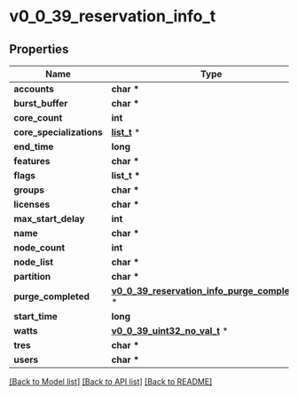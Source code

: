 # v0_0_39_reservation_info_t

## Properties
Name | Type | Description | Notes
------------ | ------------- | ------------- | -------------
**accounts** | **char \*** |  | [optional] 
**burst_buffer** | **char \*** |  | [optional] 
**core_count** | **int** |  | [optional] 
**core_specializations** | [**list_t**](v0_0_39_reservation_core_spec.md) \* |  | [optional] 
**end_time** | **long** |  | [optional] 
**features** | **char \*** |  | [optional] 
**flags** | **list_t \*** |  | [optional] 
**groups** | **char \*** |  | [optional] 
**licenses** | **char \*** |  | [optional] 
**max_start_delay** | **int** |  | [optional] 
**name** | **char \*** |  | [optional] 
**node_count** | **int** |  | [optional] 
**node_list** | **char \*** |  | [optional] 
**partition** | **char \*** |  | [optional] 
**purge_completed** | [**v0_0_39_reservation_info_purge_completed_t**](v0_0_39_reservation_info_purge_completed.md) \* |  | [optional] 
**start_time** | **long** |  | [optional] 
**watts** | [**v0_0_39_uint32_no_val_t**](v0_0_39_uint32_no_val.md) \* |  | [optional] 
**tres** | **char \*** |  | [optional] 
**users** | **char \*** |  | [optional] 

[[Back to Model list]](../README.md#documentation-for-models) [[Back to API list]](../README.md#documentation-for-api-endpoints) [[Back to README]](../README.md)


